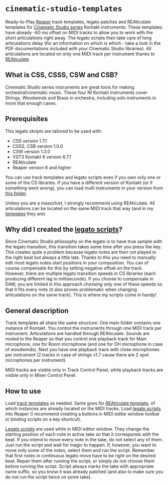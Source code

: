 # `cinematic-studio-templates`
Ready-to-Play [Reaper](https://www.reaper.fm/) track templates, legato patches and REAticulate templates for [Cinematic Studio series](https://cinematicstudioseries.com/) Kontakt instruments.
These templates have already -60 ms offset on MIDI tracks to allow you to work with the short articulations right away. The legato scripts then take care of long articulations delay (for an information on which is which - take a look in the PDF documentations included with your Cinematic Studio libraries).
All articulations are located on only one MIDI track per instrument thanks to [REAticulate](https://reaticulate.com/).

## What is CSS, CSSS, CSW and CSB? 
Cinematic Studio series instruments are great tools for making orchestral/cinematic music. These four NI Kontakt instruments cover Strings, Woodwinds and Brass in orchestra, including solo instruments in more that enough cases.

## Prerequisites
This legato skripts are tailored to be used with:
- CSS version 1.7.1
- CSSS, CSB version 1.0.0
- CSW version 1.3.0
- VST3 Kontakt 6 version 6.7.1
- REAticulate
- Reaper version 6 and higher

You can use track templates and legato scripts even if you own only one or some of the CS libraries. If you have a different version of Kontakt (or if something went wrong), you can load multi instruments in your version from [this folder](https://github.com/3YY3/cinematic-studio-templates/tree/main/kontakt_multis).

Unless you are a masochist, I strongly recommend using REAticulate. All articulations can be located on the same MIDI track that way (and in my [templates](https://github.com/3YY3/cinematic-studio-templates/tree/main/track_templates) they are).

## Why did I created the [legato scripts](https://github.com/3YY3/cinematic-studio-templates/tree/main/legato_scripts)?
Since Cinematic Studio philosophy on the legato is to have true sample with the legato transition, this transition takes some time after you press the key. This creates quite a problem because legato notes are then not played in the right beat but always a little late. Thanks to this you need to manually edit most legato notes start positions in your composition. 
You can of course compensate for this by setting negative offset on the track. However, there are multiple legato transition speeds in CS libraries (each producing different lag in milliseconds). If you choose to compensate in DAW, you are limited in this approach choosing only one of these speeds so that it fits every note (it also proves problematic when changing articulations on the same track).
This is where my scripts come in handy!

## General description
Track templates all share the same structure: One main folder contains one instance of Kontakt. You control the instruments through one MIDI track per instrument. Articulations are handled through REAticulate. Sounds are routed to the Reaper so that you control one playback track for Main microphone, one for Room microphone (and one for OH microphone in case of woodwinds). Next you have one playback track with close microphones per instrument (2 tracks in case of strings v1.7 cause there are 2 spot microphones per instrument). 

MIDI tracks are visible only in Track Control Panel, while playback tracks are visible only in Mixer Control Panel.

## How to use
Load [track templates](https://github.com/3YY3/cinematic-studio-templates/tree/main/track_templates) as needed. Same goes for [REAticulate template](https://github.com/3YY3/cinematic-studio-templates/blob/main/Reaticulate.reabank), of which instances are already located on the MIDI tracks. Load [legato scripts](https://github.com/3YY3/cinematic-studio-templates/tree/main/legato_scripts) into Reaper (I recommend creating a buttons in MIDI editor window toolbar or binding scripts on a key shortcut).

[Legato scripts](https://github.com/3YY3/cinematic-studio-templates/tree/main/legato_scripts) are used while in MIDI editor window. They change the starting position of each note in active take so that it corresponds with the beat.
If you intend to move every note in the take, do not select any of them. Just run the script and wait for magic to happen. If, however, you want to move only some of the notes, select them and run the script.
Remember that first notes in continuous legato move have to be right on the desired beat. Repair them after running the script, or simply do not choose them before running the script.
Script always marks the take with appropriate name suffix, so you know it was already patched (and also to make sure you do not run the script twice on some take).

